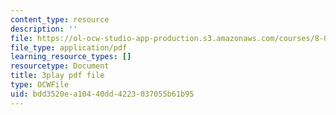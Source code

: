 ```yaml
---
content_type: resource
description: ''
file: https://ol-ocw-studio-app-production.s3.amazonaws.com/courses/8-01sc-classical-mechanics-fall-2016/bdd3520ea10440dd4223037055b61b95_nCDOa63Jd6M.pdf
file_type: application/pdf
learning_resource_types: []
resourcetype: Document
title: 3play pdf file
type: OCWFile
uid: bdd3520e-a104-40dd-4223-037055b61b95
---
```

